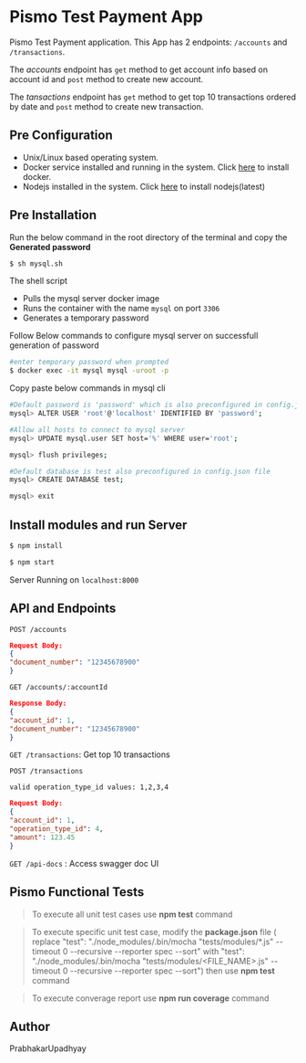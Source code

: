 # **Pismo Test Payment App**

Pismo Test Payment application. This App has 2 endpoints: `/accounts` and `/transactions`. 

The *accounts* endpoint has `get` method to get account info based on account id and `post` method to create new account. 

The *tansactions* endpoint has `get` method to get top 10 transactions ordered by date and `post` method to create new transaction.

## Pre Configuration

- Unix/Linux based operating system.
- Docker service installed and running in the system. Click [here](https://www.docker.com) to install docker.
- Nodejs installed in the system. Click [here](https://nodejs.org/en/) to install nodejs(latest)

## Pre Installation

Run the below command in the root directory of the terminal and copy the **Generated password**
```bash
$ sh mysql.sh
```
The shell script 
- Pulls the mysql server docker image
- Runs the container with the name `mysql` on port `3306`
- Generates a temporary password

Follow Below commands to configure mysql server on successfull generation of password

```bash
#enter temporary password when prompted
$ docker exec -it mysql mysql -uroot -p
```
Copy paste below commands in mysql cli

```bash
#Default password is 'password' which is also preconfigured in config.json file
mysql> ALTER USER 'root'@'localhost' IDENTIFIED BY 'password';

#Allow all hosts to connect to mysql server
mysql> UPDATE mysql.user SET host='%' WHERE user='root';

mysql> flush privileges;

#Default database is test also preconfigured in config.json file
mysql> CREATE DATABASE test; 

mysql> exit
```

## Install modules and run Server

```bash
$ npm install

$ npm start
```
Server Running on `localhost:8000`

## API and Endpoints

`POST /accounts`
```json
Request Body:
{
"document_number": "12345678900"
}
```


`GET /accounts/:accountId`
```json
Response Body:
{
"account_id": 1,
"document_number": "12345678900"
}
```
`GET /transactions`: Get top 10 transactions

`POST /transactions`

```
valid operation_type_id values: 1,2,3,4
```

```json
Request Body:
{
"account_id": 1,
"operation_type_id": 4,
"amount": 123.45
}
```

`GET /api-docs` : Access swagger doc UI

## Pismo Functional Tests

> To execute all unit test cases use **npm test** command

> To execute specific unit test case, modify the **package.json** file ( replace "test": "./node_modules/.bin/mocha "tests/modules/*.js" --timeout 0 --recursive --reporter spec --sort" with "test": "./node_modules/.bin/mocha "tests/modules/<FILE_NAME>.js" --timeout 0 --recursive --reporter spec --sort") then use **npm test** command

> To execute converage report use **npm run coverage** command

## Author
PrabhakarUpadhyay


